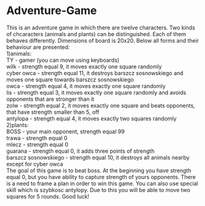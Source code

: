 # Adventure-Game
This is an adventure game in which there are twelve characters. Two kinds of chcaracters (animals and plants) can be distinguished. Each of them behaves differently. Dimensions of
board is 20x20. Below all forms and their behaviour are presented:  
1)animals:  
TY - gamer (you can move using keyboards)  
wilk - strength equal 9, it moves exactly one square randomly  
cyber owca - strength equal 11, it destroys barszcz sosnowskiego and moves one square towards barszcz sosnowskiego  
owca - strength equal 4, it moves exactly one square randomly  
lis - strength equal 3, it moves exactly one square randomly and avoids opponents that are stronger than it  
zolw - strength equal 2, it moves exactly one square and beats opponents, that have strength smaller than 5, off  
antylopa - strength equal 4, it moves exactly two squares randomly  
2)plants:  
BOSS - your main opponent, strength equal 99  
trawa - strength equal 0  
mlecz - strength equal 0  
guarana - strength equal 0, it adds three points of strength  
barszcz sosnowskiego - strength equal 10, it destroys all animals nearby except for cyber owca  
The goal of this game is to beat boss. At the beginning you have strength equal 0, but you have ability to capture strength of yours opponents. There is a need to frame a plan in
order to win this game. You can also use special skill which is szybkosc antylopy. Due to this you will be able to move two squares for 5 rounds. Good luck!
